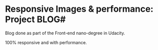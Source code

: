 # Responsive Images & performance: Project BLOG#

Blog done as part of the Front-end nano-degree in Udacity.

100% responsive and with performance.

